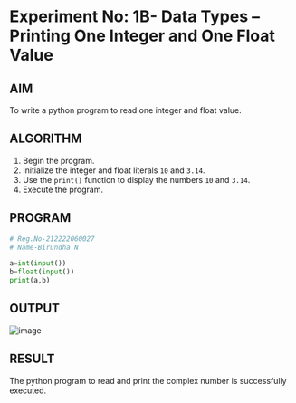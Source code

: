 # Experiment No: 1B- Data Types – Printing One Integer and One Float Value

## AIM  
To write a python program to read one integer and float  value.
## ALGORITHM  
1. Begin the program.  
2. Initialize the integer  and float literals `10` and `3.14`.  
3. Use the `print()` function to display the numbers  `10` and `3.14`.  
4. Execute the program.

## PROGRAM
```python
# Reg.No-212222060027
# Name-Birundha N

a=int(input())
b=float(input())
print(a,b)
```
## OUTPUT
![image](https://github.com/user-attachments/assets/7932364a-96ba-4717-b630-7e87630ede05)

## RESULT
The python program to read and print the complex number is successfully executed.
